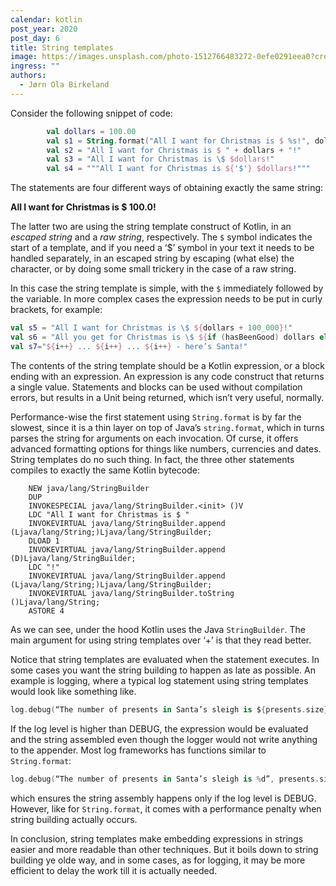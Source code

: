 ```yaml
---
calendar: kotlin
post_year: 2020
post_day: 6
title: String templates
image: https://images.unsplash.com/photo-1512766483272-0efe0291eea0?crop=entropy&cs=tinysrgb&fit=max&fm=jpg&ixid=MXwxfDB8MXxhbGx8fHx8fHx8fA&ixlib=rb-1.2.1&q=80&w=1080
ingress: ""
authors:
  - Jørn Ola Birkeland
---
```

Consider the following snippet of code:

```kotlin
        val dollars = 100.00
        val s1 = String.format("All I want for Christmas is $ %s!", dollars)
        val s2 = "All I want for Christmas is $ " + dollars + "!"
        val s3 = "All I want for Christmas is \$ $dollars!"
        val s4 = """All I want for Christmas is ${'$'} $dollars!"""
```

The statements are four different ways of obtaining exactly the same string:

**All I want for Christmas is $ 100.0!**

The latter two are using the string template construct of Kotlin, in an *escaped string* and a *raw string*, respectively. The `$` symbol indicates the start of a template, and if you need a ‘$’ symbol in your text it needs to be handled separately, in an escaped string by escaping (what else) the character, or by doing some small trickery in the case of a raw string. 

In this case the string template is simple, with the `$` immediately followed by the variable. In more complex cases the expression needs to be put in curly brackets, for example:

```kotlin
val s5 = "All I want for Christmas is \$ ${dollars + 100_000}!"
val s6 = "All you get for Christmas is \$ ${if (hasBeenGood) dollars else 0.0}!"
val s7="${i++} ... ${i++} ... ${i++} - here’s Santa!"
```

The contents of the string template should be a Kotlin expression, or a block ending with an expression. An expression is any code construct that returns a single value. Statements and blocks can be used without compilation errors, but results in a Unit being returned, which isn’t very useful, normally.  

Performance-wise the first statement using `String.format` is by far the slowest, since it is a thin layer on top of Java’s `string.format`, which in turns parses the string for arguments on each invocation. Of curse, it offers advanced formatting options for things like numbers, currencies and dates. String templates do no such thing. In fact, the three other statements compiles to exactly the same Kotlin bytecode:

```
    NEW java/lang/StringBuilder
    DUP
    INVOKESPECIAL java/lang/StringBuilder.<init> ()V
    LDC "All I want for Christmas is $ "
    INVOKEVIRTUAL java/lang/StringBuilder.append (Ljava/lang/String;)Ljava/lang/StringBuilder;
    DLOAD 1
    INVOKEVIRTUAL java/lang/StringBuilder.append (D)Ljava/lang/StringBuilder;
    LDC "!"
    INVOKEVIRTUAL java/lang/StringBuilder.append (Ljava/lang/String;)Ljava/lang/StringBuilder;
    INVOKEVIRTUAL java/lang/StringBuilder.toString ()Ljava/lang/String;
    ASTORE 4
```

As we can see, under the hood Kotlin uses the Java `StringBuilder`. The main argument for using string templates over ‘+’ is that they read better. 

Notice that string templates are evaluated when the statement executes. In some cases you want the string building to happen as late as possible. An example is logging, where a typical log statement using string templates would look like something like.

```kotlin
log.debug(“The number of presents in Santa’s sleigh is ${presents.size}”)
```

If the log level is higher than DEBUG, the expression would be evaluated and the string assembled even though the logger would not write anything to the appender. Most log frameworks has functions similar to `String.format`:

```kotlin
log.debug(“The number of presents in Santa’s sleigh is %d”, presents.size)
```

which ensures the string assembly happens only if the log level is DEBUG. However, like for `String.format`, it comes with a performance penalty when string building actually occurs.

In conclusion, string templates make embedding expressions in strings easier and more readable than other techniques. But it boils down to string building ye olde way, and in some cases, as for logging, it may be more efficient to delay the work till it is actually needed.
